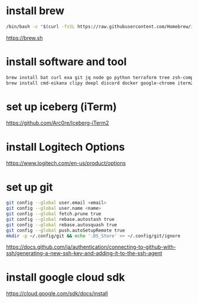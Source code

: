 # install brew

```sh
/bin/bash -c "$(curl -fsSL https://raw.githubusercontent.com/Homebrew/install/HEAD/install.sh)"
```
https://brew.sh

# install software and tool
```sh
brew install bat curl exa git jq node go python terraform tree zsh-completions
brew install cmd-eikana clipy deepl discord docker google-chrome iterm2 notion slack sublime-text table-tool visual-studio-code zoom --cask
```

# set up iceberg (iTerm)
https://github.com/Arc0re/Iceberg-iTerm2

# install Logitech Options
https://www.logitech.com/en-us/product/options

# set up git
```sh
git config --global user.email <email>
git config --global user.name <name>
git config --global fetch.prune true
git config --global rebase.autostash true
git config --global rebase.autosquash true
git config --global push.autoSetupRemote true
mkdir -p ~/.config/git && echo '.DS_Store' >> ~/.config/git/ignore
```
https://docs.github.com/ja/authentication/connecting-to-github-with-ssh/generating-a-new-ssh-key-and-adding-it-to-the-ssh-agent

# install google cloud sdk
https://cloud.google.com/sdk/docs/install
